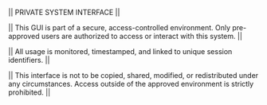 || PRIVATE SYSTEM INTERFACE ||

|| This GUI is part of a secure, access-controlled environment. Only pre-approved users are authorized to access or interact with this system. ||

|| All usage is monitored, timestamped, and linked to unique session identifiers. ||

|| This interface is not to be copied, shared, modified, or redistributed under any circumstances. Access outside of the approved environment is strictly prohibited. ||
